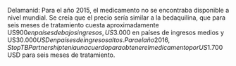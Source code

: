 Delamanid: Para el año 2015, el medicamento no se encontraba disponible a nivel mundial.  Se creía que el precio sería similar a la bedaquilina, que para seis meses de tratamiento cuesta aproximadamente US$900 en países de bajos ingresos, US$3.000 en países de ingresos medios y US$30.000 USD en países de ingresos altos. Para el año 2016, Stop TB Partnership tenía un acuerdo para obtener el medicamento por US$1.700 USD para seis meses de tratamiento.
